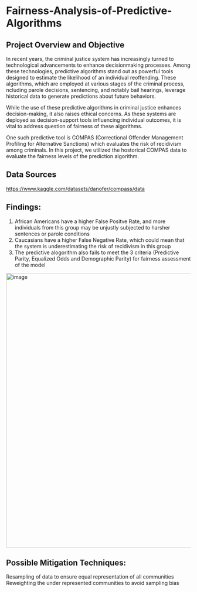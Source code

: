 # Fairness-Analysis-of-Predictive-Algorithms

## Project Overview and Objective
In recent years, the criminal justice system has increasingly turned to technological advancements to enhance decisionmaking processes. Among these technologies, predictive algorithms stand out as powerful tools designed to estimate the likelihood of an individual reoffending. These algorithms, which are employed at various stages of the criminal process, ncluding parole decisions, sentencing, and notably bail hearings, leverage historical data to generate predictions about future behaviors.

While the use of these predictive algorithms in criminal justice enhances decision-making, it also raises ethical concerns. As these systems are deployed as decision-support tools influencing individual outcomes, it is vital
to address question of fairness of these algorithms.

One such predictive tool is COMPAS (Correctional Offender Management Profiling for Alternative Sanctions) which evaluates the risk of recidivism among criminals. In this project, we utilized the hostorical COMPAS data to evaluate the fairness levels of the prediction algorithm.

## Data Sources
https://www.kaggle.com/datasets/danofer/compass/data

## Findings:

1. African Americans have a higher False Positve Rate, and more individuals from this group may be unjustly subjected to harsher sentences or parole conditions
2. Caucasians have a higher False Negative Rate, which could mean that the system is underestimating the risk of recidivism in this group
3. The predictive alogorithm also fails to meet the 3 criteria (Predictive Parity, Equalized Odds and Demographic Parity) for fairness assessment of the model

 <img width="750" alt="image" src="https://github.com/Anmol1311/Fairness-Analysis-of-Predictive-Algorithms/assets/142256926/eb975475-2050-453b-9c04-a081a1cad65a">

   
## Possible Mitigation Techniques:
Resampling of data to ensure equal representation of all communities
Reweighting the under represented communities to avoid sampling bias
